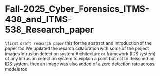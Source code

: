 # Fall-2025_Cyber_Forensics_ITMS-438_and_ITMS-538_Research_paper

`\first draft research paper`
this for the abstract and introduction of the paper too
We updated the resarch collabration with some of the project images Intrusion detection system Architecture or  framework (IDS system) of any Intrusion detection system to explain a point but not to deisgned an IDS system. then an image was also added of a zero detection rate across models too
